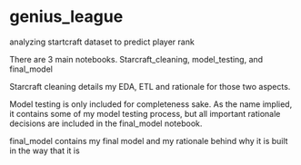# genius_league
analyzing startcraft dataset to predict player rank

There are 3 main notebooks. Starcraft_cleaning, model_testing, and final_model

Starcraft cleaning details my EDA, ETL and rationale for those two aspects. 

Model testing is only included for completeness sake. As the name implied, it contains some of my model testing process, but all important rationale decisions are included in the final_model notebook.

final_model contains my final model and my rationale behind why it is built in the way that it is
